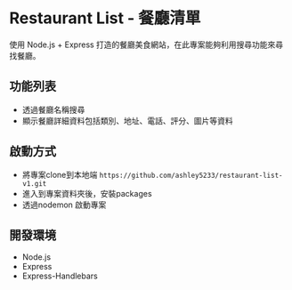 # Restaurant List - 餐廳清單
使用 Node.js + Express 打造的餐廳美食網站，在此專案能夠利用搜尋功能來尋找餐廳。

## 功能列表
+ 透過餐廳名稱搜尋
+ 顯示餐廳詳細資料包括類別、地址、電話、評分、圖片等資料

## 啟動方式
+ 將專案clone到本地端
`https://github.com/ashley5233/restaurant-list-v1.git`
+ 進入到專案資料夾後，安裝packages
+ 透過nodemon 啟動專案

## 開發環境
+ Node.js
+ Express
+ Express-Handlebars
